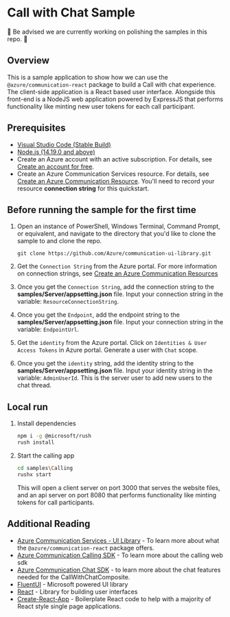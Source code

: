 # Call with Chat Sample

🚧 Be advised we are currently working on polishing the samples in this repo. 🚧

## Overview

This is a sample application to show how we can use the `@azure/communication-react` package to build a Call with chat experience.
The client-side application is a React based user interface. Alongside this front-end is a NodeJS web application powered by ExpressJS that performs functionality like minting new user tokens for each call participant.

## Prerequisites

- [Visual Studio Code (Stable Build)](https://code.visualstudio.com/Download)
- [Node.js (14.19.0 and above)](https://nodejs.org/en/download/)
- Create an Azure account with an active subscription. For details, see [Create an account for free](https://azure.microsoft.com/free/?WT.mc_id=A261C142F).
- Create an Azure Communication Services resource. For details, see [Create an Azure Communication Resource](https://docs.microsoft.com/azure/communication-services/quickstarts/create-communication-resource). You'll need to record your resource **connection string** for this quickstart.

## Before running the sample for the first time

1. Open an instance of PowerShell, Windows Terminal, Command Prompt, or equivalent, and navigate to the directory that you'd like to clone the sample to and clone the repo.

    ```shell
    git clone https://github.com/Azure/communication-ui-library.git
    ```

1. Get the `Connection String` from the Azure portal. For more information on connection strings, see [Create an Azure Communication Resources](https://docs.microsoft.com/azure/communication-services/quickstarts/create-communication-resource)
1. Once you get the `Connection String`, add the connection string to the **samples/Server/appsetting.json** file. Input your connection string in the variable: `ResourceConnectionString`.
1. Once you get the `Endpoint`, add the endpoint string to the **samples/Server/appsetting.json** file. Input your connection string in the variable: `EndpointUrl`.
1. Get the `identity` from the Azure portal. Click on `Identities & User Access Tokens` in Azure portal. Generate a user with `Chat` scope.
1. Once you get the `identity` string, add the identity string to the **samples/Server/appsetting.json** file. Input your identity string in the variable: `AdminUserId`. This is the server user to add new users to the chat thread.

## Local run

1. Install dependencies

    ```bash
    npm i -g @microsoft/rush
    rush install
    ```

1. Start the calling app

    ```bash
    cd samples\Calling
    rushx start
    ```

    This will open a client server on port 3000 that serves the website files, and an api server on port 8080 that performs functionality like minting tokens for call participants.

## Additional Reading

- [Azure Communication Services - UI Library](https://azure.github.io/communication-ui-library/) - To learn more about what the `@azure/communication-react` package offers.
- [Azure Communication Calling SDK](https://docs.microsoft.com/azure/communication-services/concepts/voice-video-calling/calling-sdk-features) - To learn more about the calling web sdk
- [Azure Communication Chat SDK](https://docs.microsoft.com/en-us/azure/communication-services/concepts/chat/sdk-features) - to learn more about the chat features needed for the CallWithChatComposite.
- [FluentUI](https://developer.microsoft.com/fluentui#/) - Microsoft powered UI library
- [React](https://reactjs.org/) - Library for building user interfaces
- [Create-React-App](https://create-react-app.dev/) - Boilerplate React code to help with a majority of React style single page applications.
